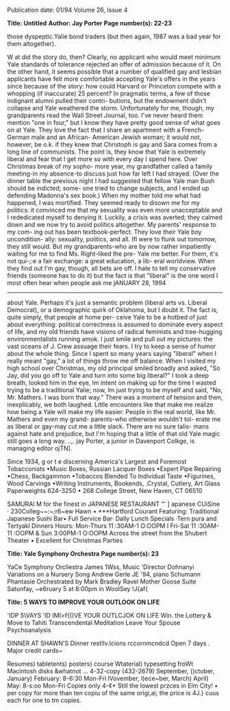 Publication date: 01/94
Volume 26, Issue 4

**Title: Untitled**
**Author: Jay Porter**
**Page number(s): 22-23**

those dyspeptic.Yalie bond traders (but 
then again, 1987 was a bad year for 
them altogether). 

W
at did the story do, then? 
Clearly, no applicant who 
would meet minimum Yale 
standards of tolerance rejected an offer 
of admission because of it. On the 
other hand, it seems possible that a 
number of qualified gay and lesbian 
applicants have felt more comfortable 
accepting Yale's offers in the years since 
because of the story: how could 
Harvard or Princeton compete with a 
whopping (if inaccurate) 25 percent? 
In pragmatic terms, a few of those 
indignant alumni pulled their contri-
butions, but the endowment didn't 
collapse and Yale weathered the storm. 
Unfortunately for me, though, my 
grandparents read the Wall Street 
Journal, too. I've never heard them 
mention "one in four," but I know 
they have pretty good sense of what 
goes on at Yale. They love the fact that 
I share an apartment with a French-
German male and an African-
American Jewish woman; it would 
not, however, be o.k. if they knew that 
Christoph is gay and Sara comes from 
a long line of communists. 
The point is, they know that Yale 
is extremely liberal and fear that I get 
more so with every day I spend here. 
Over Christmas break of my sopho-
more year, my grandfather called a 
family meeting-in my absence-to 
discuss just how far left I had strayed. 
(Over the dinner table the previous 
night I had suggested that fellow Yale 
man Bush should be indicted; some-
one tried to change subjects, and I 
ended up defending Madonna's sex 
book.) When my mother told me 
what had happened, I was mortified. 
They seemed ready to disown me for 
my politics: it convinced me that my 
sexuality was even more unacceptable 
and I rededicated myself to denying it. 
Luckily, a crisis was averted; they 
calmed down and we now try to avoid 
politics altogether. 
My parents' response to my com-
ing out has been textbook-perfect. 
They love their Yale boy uncondition-
ally: sexuality, politics, and all. Ifl were 
to flunk out tomorrow, they still 
would. But my grandparents-who are 
by now rather impatiently waiting for 
me to find Ms. Right-liked the pre-
Yale me better. For them, it's not qui-;:e 
a fair exchange: a great education, a lib-
eral worldview. When they find out 
I'm gay, though, all bets are off. 
I hate to tell my conservative 
friends (someone has to do it) but the 
fact is that "liberal" is the one word I 
most often hear when people ask me 
jANUARY 28, 1994


---

about Yale. Perhaps it's just a semantic 
problem (liberal arts vs. Liberal 
Democrat), or a demographic quirk of 
Oklahoma, but I doubt it. The fact is, 
quite simply, that people at home per-
ceive Yale to be a hotbed of just about 
everything: political correctness is 
assumed to dominate every aspect of 
life, and my old friends have visions of 
radical feminists and tree-hugging 
environmentalists running amok. I just 
smile and pull out my pictures: the vast 
oceans of J. Crew assuage their fears. 
I try to keep a sense of humor 
about the whole thing. Since I spent so 
many years saying "liberal" when I 
really meant "gay," a lot of things 
throw me off balance. When I visited 
my high school over Christmas, my 
old principal smiled broadly and 
asked, "So Jay, did you go off to Yale 
and turn into some big liberal?" I took 
a deep breath, looked him in the eye, 
lm intent on making 
up for the time 
I wasted trying to be 
a traditional Yalie; 
now, lm just trying 
to be myself 
and said, "No, Mr. Mathers. I was 
born that way." There was a moment 
of tension and then, inexplicably, we 
both laughed. 
Little encounters like that make 
me realize how being a Yale will make 
my life easier. People in the real world, 
like Mr. Mathers and even my grand-
parents-who otherwise wouldn't tol-
erate me as liberal or gay-may cut me 
a little slack. There are no sure talis-
mans against hate and prejudice, but 
I'm hoping that a little of that old Yale 
magic still goes a long way. 
..,. 
jay Porter, a junior in Davenport 
Colkge, is managing editor ojTN]. 


Since 1934, g 
or t e discerning 
America's Largest and Foremost Tobacconists 
•Music Boxes, Russian Lacquer Boxes •Expert Pipe Repairing 
•Chess, Backgammon 
•Tobaccos Blended To Individual Taste 
•Figurines, Wood Carvings 
•Writing Instruments, Bookends, 
.Crystal, Cutlery, Art Glass 
Paperweights 
624-3250 • 268 College Street, New Haven, CT 06510 


SAMURAI M 
for the finest in 
JAPANESE RESTAURANT "' ] apanese CUiSine 
· 
230Colleg~~:~;r6~ew Hawn 
• 
***Hartford Courant 
Featuring: Traditional Japanese Sushi Bar• Full 
Service Bar· Dally Lunch Specials ·Tern pura and 
Tertyakl Dinners 
Hours: Mon-Thurs 11 :30AM-1 O:OOPM I Fri-Sat 11 :30AM-11 :OOPM 
& Sun 3:00PM-1 O:OOPM 
Across the street from the Shubert Theater • Excellent for Christmas Parties 


**Title: Yale Symphony Orchestra**
**Page number(s): 23**

YaCe Symphony Orcliestra 
James 1Wss, Music 'Director 
Dohnanyi Variations on a Nursery Song 
Andrew Gerle JE '94, piano 
Schumann Phantasie 
Orchestrated by Mark Bradley 
Ravel Mother Goose Suite 
Satunfay, ~e6ruary 5 at 8:00pm in WoolSey !J{af{


**Title: 5 WAYS TO IMPROVE YOUR OUTLOOK ON LIFE**

'IDP 5\VAYS 
'ID 
IMI>f{()VE 
YOUR 
OUTLCJOK 
ON LIFE 
Win. the Lottery & 
Move to Tahiti 
Transcendental 
Meditation 
Leave Your Spouse 
Psychoanalysis


DINNER AT SHAWN'S 
Dinner rest!lv.lcions rccornmcndcd 
Open 7 days . Major credit cards~


Resumes) tabletents) 
posters) course Wtaterial) 
typesetting froWt 
Macintosh disks 
&whatnot ... 
4-32-copy (432-2679) 
September, ()ctober, 
January) February: 
8-6:30 Mon-Fri 
lVovember, l)ece~ber, 
March) April) May: 
8-s:oo Mon-Fri 
Copies 
only 
4-¢* 
Still the 
lowest 
przces 
in Elm 
City! 
• per copy for more than ten copiu 
of the same origi,ai; 
the price is 4J.} cuus each 
for one to tm copies.